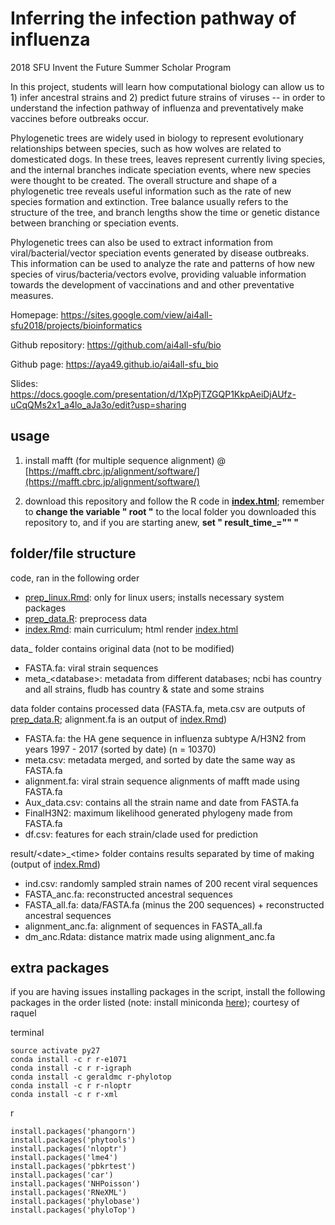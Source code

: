 # Inferring the infection pathway of influenza
2018 SFU Invent the Future Summer Scholar Program

In this project, students will learn how computational biology can allow us to 1) infer ancestral strains and 2) predict future strains of viruses -- in order to understand the infection pathway of influenza and preventatively make vaccines before outbreaks occur. 

Phylogenetic trees are widely used in biology to represent evolutionary relationships between species, such as how wolves are related to domesticated dogs. In these trees, leaves represent currently living species, and the internal branches indicate speciation events, where new species were thought to be created. The overall structure and shape of a phylogenetic tree reveals useful information such as the rate of new species formation and extinction. Tree balance usually refers to the structure of the tree, and branch lengths show the time or genetic distance between branching or speciation events.

Phylogenetic trees can also be used to extract information from viral/bacterial/vector speciation events generated by disease outbreaks. This information can be used to analyze the rate and patterns of how new species of virus/bacteria/vectors evolve, providing valuable information towards the development of vaccinations and and other preventative measures.

Homepage: https://sites.google.com/view/ai4all-sfu2018/projects/bioinformatics

Github repository: https://github.com/ai4all-sfu/bio

Github page: https://aya49.github.io/ai4all-sfu_bio

Slides: https://docs.google.com/presentation/d/1XpPjTZGQP1KkpAeiDjAUfz-uCqQMs2x1_a4lo_aJa3o/edit?usp=sharing


## usage

1. install mafft (for multiple sequence alignment) @ [https://mafft.cbrc.jp/alignment/software/](https://mafft.cbrc.jp/alignment/software/)

2. download this repository and follow the R code in **[index.html](index.html)**; remember to **change the variable " root "** to the local folder you downloaded this repository to, and if you are starting anew, **set " result\_time\_="" "**

## folder/file structure

code, ran in the following order
- [prep_linux.Rmd](prep_linux.Rmd): only for linux users; installs necessary system packages
- [prep_data.R](prep_data.R): preprocess data
- [index.Rmd](index.Rmd): main curriculum; html render [index.html](index.html)

data_ folder contains original data (not to be modified)
- FASTA.fa: viral strain sequences
- meta\_\<database\>: metadata from different databases; ncbi has country and all strains, fludb has country & state and some strains

data folder contains processed data (FASTA.fa, meta.csv are outputs of [prep_data.R](prep_data.R); alignment.fa is an output of [index.Rmd](index.Rmd))
- FASTA.fa: the HA gene sequence in influenza subtype A/H3N2 from years 1997 - 2017 (sorted by date) (n = 10370)
- meta.csv: metadata merged, and sorted by date the same way as FASTA.fa 
- alignment.fa: viral strain sequence alignments of mafft made using FASTA.fa 
- Aux_data.csv: contains all the strain name and date from FASTA.fa
- FinalH3N2: maximum likelihood generated phylogeny made from FASTA.fa
- df.csv: features for each strain/clade used for prediction

result/\<date\>\_\<time\> folder contains results separated by time of making (output of [index.Rmd](index.Rmd))
- ind.csv: randomly sampled strain names of 200 recent viral sequences
- FASTA\_anc.fa: reconstructed ancestral sequences
- FASTA\_all.fa: data/FASTA.fa (minus the 200 sequences) + reconstructed ancestral sequences
- alignment\_anc.fa: alignment of sequences in FASTA\_all.fa
- dm\_anc.Rdata: distance matrix made using alignment\_anc.fa


## extra packages

if you are having issues installing packages in the script, install the following packages in the order listed (note: install miniconda [here](https://conda.io/docs/user-guide/install/index.html)); courtesy of raquel

terminal
```{bash}
source activate py27
conda install -c r r-e1071 
conda install -c r r-igraph 
conda install -c geraldmc r-phylotop 
conda install -c r r-nloptr
conda install -c r r-xml 
```
r
```{r}
install.packages('phangorn') 
install.packages('phytools')
install.packages('nloptr') 
install.packages('lme4') 
install.packages('pbkrtest') 
install.packages('car') 
install.packages('NHPoisson') 
install.packages('RNeXML') 
install.packages('phylobase') 
install.packages('phyloTop') 
```





